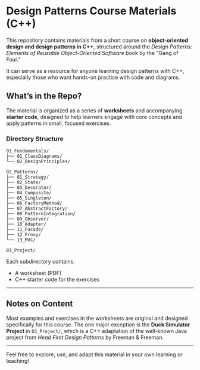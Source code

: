# Design Patterns Course Materials (C++)

This repository contains materials from a short course on **object-oriented design and design patterns in C++**, structured around the *Design Patterns: Elements of Reusable Object-Oriented Software* book by the "Gang of Four."

It can serve as a resource for anyone learning design patterns with C++, especially those who want hands-on practice with code and diagrams.

## What’s in the Repo?

The material is organized as a series of **worksheets** and accompanying **starter code**, designed to help learners engage with core concepts and apply patterns in small, focused exercises.

### Directory Structure

```
01_Fundamentals/
├── 01_ClassDiagrams/
└── 02_DesignPrinciples/

02_Patterns/
├── 01_Strategy/
├── 02_State/
├── 03_Decorator/
├── 04_Composite/
├── 05_Singleton/
├── 06_FactoryMethod/
├── 07_AbstractFactory/
├── 08_PatternIntegration/
├── 09_Observer/
├── 10_Adapter/
├── 11_Facade/
├── 12_Proxy/
└── 13_MVC/

03_Project/
```

Each subdirectory contains:
- A worksheet (PDF)
- C++ starter code for the exercises

---

## Notes on Content

Most examples and exercises in the worksheets are original and designed specifically for this course. The one major exception is the **Duck Simulator Project** in `03_Project/`, which is a C++ adaptation of the well-known Java project from *Head First Design Patterns* by Freeman & Freeman.

---

Feel free to explore, use, and adapt this material in your own learning or teaching!

